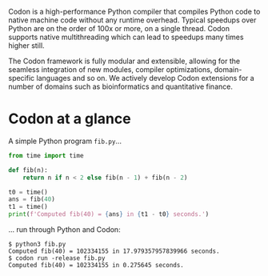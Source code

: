 Codon is a high-performance Python compiler that compiles Python code to
native machine code without any runtime overhead. Typical speedups over
Python are on the order of 100x or more, on a single thread. Codon
supports native multithreading which can lead to speedups many times higher still.

The Codon framework is fully modular and extensible, allowing for the
seamless integration of new modules, compiler optimizations, domain-specific
languages and so on. We actively develop Codon extensions for a number of
domains such as bioinformatics and quantitative finance.

# Codon at a glance

A simple Python program `fib.py`...

``` python
from time import time

def fib(n):
    return n if n < 2 else fib(n - 1) + fib(n - 2)

t0 = time()
ans = fib(40)
t1 = time()
print(f'Computed fib(40) = {ans} in {t1 - t0} seconds.')
```

... run through Python and Codon:

```
$ python3 fib.py
Computed fib(40) = 102334155 in 17.979357957839966 seconds.
$ codon run -release fib.py
Computed fib(40) = 102334155 in 0.275645 seconds.
```
